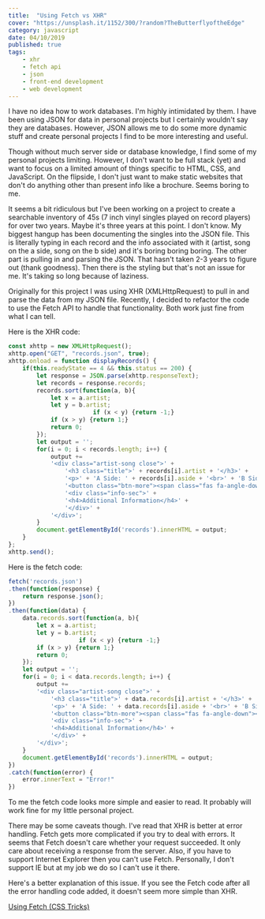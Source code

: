 ```yaml
---
title:  "Using Fetch vs XHR"
cover: "https://unsplash.it/1152/300/?random?TheButterflyoftheEdge"
category: javascript
date: 04/10/2019
published: true
tags:
    - xhr
    - fetch api
    - json
    - front-end development
    - web development
---
```


I have no idea how to work databases. I'm highly intimidated by them. I have been using JSON for data in personal projects but I certainly wouldn't say they are databases. However, JSON allows me to do some more dynamic stuff and create personal projects I find to be more interesting and useful. 

Though without much server side or database knowledge, I find some of my personal projects limiting. However, I don't want to be full stack (yet) and want to focus on a limited amount of things specific to HTML, CSS, and JavaScript. On the flipside, I don't just want to make static websites that don't do anything other than present info like a brochure. Seems boring to me.

It seems a bit ridiculous but I've been working on a project to create a searchable inventory of 45s (7 inch vinyl singles played on record players) for over two years. Maybe it's three years at this point. I don't know. My biggest hangup has been documenting the singles into the JSON file. This is literally typing in each record and the info associated with it (artist, song on the a side, song on the b side) and it's boring boring boring. The other part is pulling in and parsing the JSON. That hasn't taken 2-3 years to figure out (thank goodness). Then there is the styling but that's not an issue for me. It's taking so long because of laziness.

Originally for this project I was using XHR (XMLHttpRequest) to pull in and parse the data from my JSON file. Recently, I decided to refactor the code to use the Fetch API to handle that functionality. Both work just fine from what I can tell.

Here is the XHR code:

```javascript
const xhttp = new XMLHttpRequest();
xhttp.open("GET", "records.json", true);
xhttp.onload = function displayRecords() {
    if(this.readyState == 4 && this.status == 200) {
        let response = JSON.parse(xhttp.responseText);
        let records = response.records;
        records.sort(function(a, b){
            let x = a.artist;
            let y = b.artist;
                        if (x < y) {return -1;}
            if (x > y) {return 1;}
            return 0;
        });
        let output = '';
        for(i = 0; i < records.length; i++) {
            output += 
            '<div class="artist-song close">' +
                '<h3 class="title">' + records[i].artist + '</h3>' +
                '<p>' + 'A Side: ' + records[i].aside + '<br>' + 'B Side: ' + records[i].bside + '</p>' +
                '<button class="btn-more"><span class="fas fa-angle-down"></span></button>' +
                '<div class="info-sec">' +
                '<h4>Additional Information</h4>' +
                '</div>' +
            '</div>';
        }
        document.getElementById('records').innerHTML = output;
    } 
};
xhttp.send();
```

Here is the fetch code:

```javascript
fetch('records.json')
.then(function(response) {
    return response.json();
})
.then(function(data) {
    data.records.sort(function(a, b){
        let x = a.artist;
        let y = b.artist;
                    if (x < y) {return -1;}
        if (x > y) {return 1;}
        return 0;
    });
    let output = '';
    for(i = 0; i < data.records.length; i++) {
        output += 
        '<div class="artist-song close">' +
            '<h3 class="title">' + data.records[i].artist + '</h3>' +
            '<p>' + 'A Side: ' + data.records[i].aside + '<br>' + 'B Side: ' + data.records[i].bside + '</p>' +
            '<button class="btn-more"><span class="fas fa-angle-down"></span></button>' +
            '<div class="info-sec">' +
            '<h4>Additional Information</h4>' +
            '</div>' +
        '</div>';
    }
    document.getElementById('records').innerHTML = output;
})
.catch(function(error) {
    error.innerText = "Error!"
})
```

To me the fetch code looks more simple and easier to read. It probably will work fine for my little personal project.

There may be some caveats though. I've read that XHR is better at error handling. Fetch gets more complicated if you try to deal with errors. It seems that Fetch doesn't care whether your request succeeded. It only care about receiving a response from the server. Also, if you have to support Internet Explorer then you can't use Fetch. Personally, I don't support IE but at my job we do so I can't use it there. 

Here's a better explanation of this issue. If you see the Fetch code after all the error handling code added, it doesn't seem more simple than XHR.

[Using Fetch (CSS Tricks)](https://css-tricks.com/using-fetch/#article-header-id-6)
